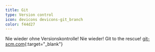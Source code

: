 ```yaml
---
title: Git
type: Version control
icon: devicons devicons-git_branch
color: f44d27
---
```


Nie wieder ohne Versionskontrolle! Nie wieder! Git to the rescue! [git-scm.com](http://git-scm.com){:target="_blank"}
